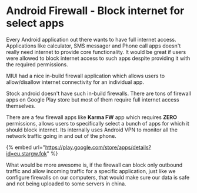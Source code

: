 # Android Firewall - Block internet for select apps

Every Android application out there wants to have full internet access. Applications like calculator, SMS messager and Phone call apps doesn't really need internet to provide core functionality. It would be great if users were allowed to block internet access to such apps despite providing it with the required permissions.

MIUI had a nice in-build firewall application which allows users to allow/disallow internet connectivity for an individual app.

Stock android doesn't have such in-build firewalls. There are tons of firewall apps on Google Play store but  most of them require full internet access themselves.

There are a few firewall apps like **Karma FW** app which requires **ZERO** permissions, allows users to specifically select a bunch of apps for which it should block internet. Its internally uses Android VPN to monitor all the network traffic going in and out of the phone.

{% embed url="https://play.google.com/store/apps/details?id=eu.stargw.fok" %}

What would be more awesome is, if the firewall can block only outbound traffic and allow incoming traffic for a specific application, just like we configure firewalls on our computers, that would make sure our data is safe and not being uploaded to some servers in china. 



